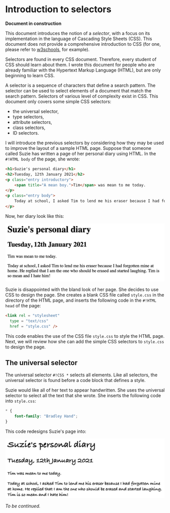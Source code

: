 # Introduction to selectors

**Document in construction**

This document introduces the notion of a *selector*, with a focus on its implementation in the language of Cascading Style Sheets (CSS). This document does not provide a comprehensive introduction to CSS (for one, please refer to [w3schools][css-tutorial], for example).

Selectors are found in every CSS document. Therefore, every student of CSS should learn about them. I wrote this document for people who are already familiar with the Hypertext Markup Language (HTML), but are only beginning to learn CSS.

A selector is a sequence of characters that define a search pattern. The selector can be used to select elements of a document that match the search pattern. Selectors of various level of complexity exist in CSS. This document only covers some simple CSS selectors:

* the universal selector,
* type selectors,
* attribute selectors,
* class selectors,
* ID selectors.

I will introduce the previous selectors by considering how they may be used to improve the layout of a sample HTML page. Suppose that someone called Suzie has written a page of her personal diary using HTML. In the `#!HTML body` of the page, she wrote:
``` HTML
<h1>Suzie's personal diary</h1>
<h2>Tuesday, 12th January 2021</h2>
<p class="entry introductory">
    <span title="A mean boy.">Tim</span> was mean to me today.
</p>
<p class="entry body">
    Today at school, I asked Tim to lend me his eraser because I had forgotten mine at home. He replied that I am the one who should be erased and started laughing. Tim is so mean and <span id="angry">I hate him</span>!
</p>
```

Now, her diary look like this:

![A sample html page with default layout.][default]

Suzie is disappointed with the bland look of her page. She decides to use CSS to design the page. She creates a blank CSS file called `style.css` in the directory of the HTML page, and inserts the following code in the `#!HTML head` of the page:
```HTML
<link rel = "stylesheet"
  type = "text/css"
  href = "style.css" />
```

This code enables the use of the CSS file `style.css` to style the HTML page. Next, we will review how she can add the simple CSS selectors to `style.css` to design the page.

[default]: ../resources/images/tutorials/selectors/default.png

## The universal selector

The universal selector `#!CSS *` selects all elements. Like all selectors, the universal selector is found before a code block that defines a style.

Suzie would like all of her text to appear handwritten. She uses the universal selector to select all the text that she wrote. She inserts the following code into `style.css`:
```CSS hl_lines="1"
* {
    font-family: "Bradley Hand";
}
```
This code redesigns Suzie's page into:

![A sample html page with default layout.][universal_selector]

[universal_selector]: ../resources/images/tutorials/selectors/universal_selector.png




*To be continued.*

[css-tutorial]: https://www.w3schools.com/css/default.asp
